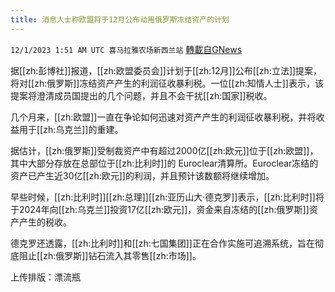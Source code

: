 ```yaml
---
title: 消息人士称欧盟将于12月公布动用俄罗斯冻结资产的计划
---
```

`12/1/2023 1:51 AM UTC 喜马拉雅农场新西兰站` [轉載自GNews](https://gnews.org/articles/2057141)

据[[zh:彭博社]]报道，[[zh:欧盟委员会]]计划于[[zh:12月]]公布[[zh:立法]]提案，将对[[zh:俄罗斯]]冻结资产产生的利润征收暴利税。一位[[zh:知情人士]]表示，该提案将澄清成员国提出的几个问题，并且不会干扰[[zh:国家]]税收。

几个月来，[[zh:欧盟]]一直在争论如何迅速对资产产生的利润征收暴利税，并将收益用于[[zh:乌克兰]]的重建。

据估计，[[zh:俄罗斯]]受制裁资产中有超过2000亿[[zh:欧元]]位于[[zh:欧盟]]，其中大部分存放在总部位于[[zh:比利时]]的 Euroclear清算所。Euroclear冻结的资产已产生近30亿[[zh:欧元]]的利润，并且预计该数额将继续增加。

早些时候，[[zh:比利时]][[zh:总理]][[zh:亚历山大·德克罗]]表示，[[zh:比利时]]将于2024年向[[zh:乌克兰]]投资17亿[[zh:欧元]]，资金来自冻结的[[zh:俄罗斯]]资产产生的税收。

德克罗还透露，[[zh:比利时]]和[[zh:七国集团]]正在合作实施可追溯系统，旨在彻底阻止[[zh:俄罗斯]]钻石流入其零售[[zh:市场]]。

上传排版：漂流瓶

